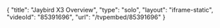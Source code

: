 {
    "title": "Jaybird X3 Overview",
    "type": "solo",
    "layout": "iframe-static",
    "videoId": "85391696",
    "url": "\/tvpembed\/85391696"
}